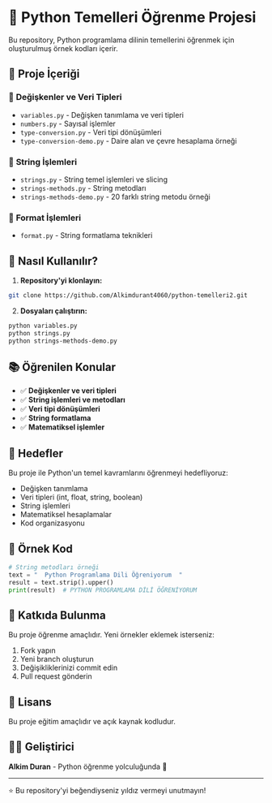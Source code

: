 # 🐍 Python Temelleri Öğrenme Projesi

Bu repository, Python programlama dilinin temellerini öğrenmek için oluşturulmuş örnek kodları içerir.

## 📁 Proje İçeriği

### 🔢 **Değişkenler ve Veri Tipleri**
- `variables.py` - Değişken tanımlama ve veri tipleri
- `numbers.py` - Sayısal işlemler
- `type-conversion.py` - Veri tipi dönüşümleri
- `type-conversion-demo.py` - Daire alan ve çevre hesaplama örneği

### 📝 **String İşlemleri**
- `strings.py` - String temel işlemleri ve slicing
- `strings-methods.py` - String metodları
- `strings-methods-demo.py` - 20 farklı string metodu örneği

### 🎨 **Format İşlemleri**
- `format.py` - String formatlama teknikleri

## 🚀 Nasıl Kullanılır?

1. **Repository'yi klonlayın:**
```bash
git clone https://github.com/Alkimdurant4060/python-temelleri2.git
```

2. **Dosyaları çalıştırın:**
```bash
python variables.py
python strings.py
python strings-methods-demo.py
```

## 📚 Öğrenilen Konular

- ✅ **Değişkenler ve veri tipleri**
- ✅ **String işlemleri ve metodları**
- ✅ **Veri tipi dönüşümleri**
- ✅ **String formatlama**
- ✅ **Matematiksel işlemler**

## 🎯 Hedefler

Bu proje ile Python'un temel kavramlarını öğrenmeyi hedefliyoruz:
- Değişken tanımlama
- Veri tipleri (int, float, string, boolean)
- String işlemleri
- Matematiksel hesaplamalar
- Kod organizasyonu

## 📖 Örnek Kod

```python
# String metodları örneği
text = "  Python Programlama Dili Öğreniyorum  "
result = text.strip().upper()
print(result)  # PYTHON PROGRAMLAMA DİLİ ÖĞRENİYORUM
```

## 🤝 Katkıda Bulunma

Bu proje öğrenme amaçlıdır. Yeni örnekler eklemek isterseniz:
1. Fork yapın
2. Yeni branch oluşturun
3. Değişikliklerinizi commit edin
4. Pull request gönderin

## 📝 Lisans

Bu proje eğitim amaçlıdır ve açık kaynak kodludur.

## 👨‍💻 Geliştirici

**Alkim Duran** - Python öğrenme yolculuğunda 🚀

---

⭐ Bu repository'yi beğendiyseniz yıldız vermeyi unutmayın! 